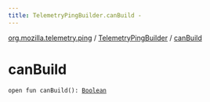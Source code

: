 ```yaml
---
title: TelemetryPingBuilder.canBuild - 
---
```


[org.mozilla.telemetry.ping](../index.html) / [TelemetryPingBuilder](index.html) / [canBuild](./can-build.html)

# canBuild

`open fun canBuild(): `[`Boolean`](https://kotlinlang.org/api/latest/jvm/stdlib/kotlin/-boolean/index.html)